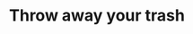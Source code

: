 ---
pid: pt354
title: Throw away your trash
location_transcription: Berks+Mascher
coordinates: "[-75.135514, 39.9788944]"
zipcode: '19122'
gen_neighborhood: North Philadelphia
neighborhood: Yorktown,Old Kensington,Jinogi
outside_phl: 
age: '6'
age_range: 6-13
instagram: 
image_file_name: pt_354.jpg
proposal_transcription: |-
  Throw away your trash !
  We have not 1 public trash can on our block!
topic: Sanitation
topic_summary: '0'
type: Other No Form
keywords_other: 
credit: Mohammed
image_labels: 
twitter: 
facebook: 
permalink: "/monuments/pt354/"
layout: item-page
---